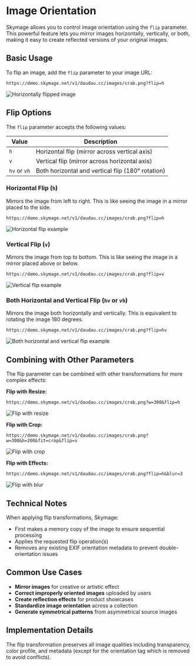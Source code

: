 # Image Orientation

Skymage allows you to control image orientation using the `flip` parameter. This powerful feature lets you mirror images horizontally, vertically, or both, making it easy to create reflected versions of your original images.

## Basic Usage

To flip an image, add the `flip` parameter to your image URL:

```
https://demo.skymage.net/v1/daudau.cc/images/crab.png?flip=h
```
![Horizontally flipped image](https://demo.skymage.net/v1/daudau.cc/images/crab.png?flip=h)

## Flip Options

The `flip` parameter accepts the following values:

| Value | Description |
|-------|-------------|
| `h` | Horizontal flip (mirror across vertical axis) |
| `v` | Vertical flip (mirror across horizontal axis) |
| `hv` or `vh` | Both horizontal and vertical flip (180° rotation) |

### Horizontal Flip (`h`)

Mirrors the image from left to right. This is like seeing the image in a mirror placed to the side.

```
https://demo.skymage.net/v1/daudau.cc/images/crab.png?flip=h
```
![Horizontal flip example](https://demo.skymage.net/v1/daudau.cc/images/crab.png?flip=h)

### Vertical Flip (`v`)

Mirrors the image from top to bottom. This is like seeing the image in a mirror placed above or below.

```
https://demo.skymage.net/v1/daudau.cc/images/crab.png?flip=v
```
![Vertical flip example](https://demo.skymage.net/v1/daudau.cc/images/crab.png?flip=v)

### Both Horizontal and Vertical Flip (`hv` or `vh`)

Mirrors the image both horizontally and vertically. This is equivalent to rotating the image 180 degrees.

```
https://demo.skymage.net/v1/daudau.cc/images/crab.png?flip=hv
```
![Both horizontal and vertical flip example](https://demo.skymage.net/v1/daudau.cc/images/crab.png?flip=hv)

## Combining with Other Parameters

The flip parameter can be combined with other transformations for more complex effects:

**Flip with Resize:**
```
https://demo.skymage.net/v1/daudau.cc/images/crab.png?w=300&flip=h
```
![Flip with resize](https://demo.skymage.net/v1/daudau.cc/images/crab.png?w=300&flip=h)

**Flip with Crop:**
```
https://demo.skymage.net/v1/daudau.cc/images/crab.png?w=300&h=200&fit=crop&flip=v
```
![Flip with crop](https://demo.skymage.net/v1/daudau.cc/images/crab.png?w=300&h=200&fit=crop&flip=v)

**Flip with Effects:**
```
https://demo.skymage.net/v1/daudau.cc/images/crab.png?flip=h&blur=3
```
![Flip with blur](https://demo.skymage.net/v1/daudau.cc/images/crab.png?flip=h&blur=3)

## Technical Notes

When applying flip transformations, Skymage:
- First makes a memory copy of the image to ensure sequential processing
- Applies the requested flip operation(s)
- Removes any existing EXIF orientation metadata to prevent double-orientation issues

## Common Use Cases

- **Mirror images** for creative or artistic effect
- **Correct improperly oriented images** uploaded by users
- **Create reflection effects** for product showcases
- **Standardize image orientation** across a collection
- **Generate symmetrical patterns** from asymmetrical source images

## Implementation Details

The flip transformation preserves all image qualities including transparency, color profile, and metadata (except for the orientation tag which is removed to avoid conflicts).
